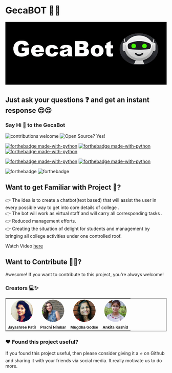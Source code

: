 # GecaBOT 🙋‍♀️

![Alt Text](./gecaBot-gif.gif)

## Just ask your questions ❓ and get an instant response 😍😍

### Say Hi 👋 to the GecaBot 


![contributions welcome](https://img.shields.io/badge/contributions-welcome-brightgreen.svg?style=flat)   ![Open Source? Yes!](https://badgen.net/badge/Open%20Source%20%3F/Yes%21/blue?icon=github)


[![forthebadge made-with-python](https://img.shields.io/badge/MADE%20WITH-RASA%20OPEN%20SOURCE%202.0-3edbf0)](https://www.python.org/)   [![forthebadge made-with-python](https://img.shields.io/badge/MADE%20WITH-python%203.6%203.7%203.8-3edbf0)](https://www.python.org/)  [![forthebadge made-with-python](https://img.shields.io/badge/MADE%20WITH-PyCharm%20Community%20Edition%202020.3.3-3edbf0)](https://www.python.org/)  


 [![forthebadge made-with-python](https://img.shields.io/badge/DEPLOY%20WITH-%09%20WampServer%203.2.3-ff8474)](https://www.python.org/)  [![forthebadge made-with-python](https://img.shields.io/badge/DEPLOY%20WITH-ngrok-ff8474)](https://www.python.org/)  
 


 
 
  ![forthebadge](https://forthebadge.com/images/badges/built-with-love.svg) ![forthebadge](https://forthebadge.com/images/badges/for-you.svg)

## Want to get Familiar with Project 🤗?
👉 The idea is to create a chatbot(text based) that will assist the user in every possible way to get into core details of college .<br>
👉 The bot will work as virtual staff and will carry all corresponding tasks .<br>
👉 Reduced management efforts.<br>
👉 Creating the situation of delight for students and management by bringing all college activities under one controlled roof.<br>


Watch Video [here](https://drive.google.com/file/d/1DFquCLAD2fAB_OMHIvd3_6KG9QDoJSIw/view?usp=sharing)

## Want to Contribute  🙋‍♂️?

Awesome! If you want to contribute to this project, you're always welcome! 

### Creators 💻✨
<table  frame="box">
		<tr>
			<td align="center"><img src="./img/jay.png"  width=70px; height=70px; style="border-radius:50%;"></a><br/><sub><b>Jayashree Patil</b></sub><br/><a href="https://github.com/JAYASHREEPATIL"></a></td>
		   <td align="center"><img src="./img/pra.png"  width=70px; height=70px; style="border-radius:50%;"><br /><sub><b>Prachi Nimkar</b></sub><br/><a href="https://github.com/prachinimkar1"></a></td>
			<td align="center"><img src="./img/mug.png"  width=70px; height=70px; style="border-radius:50%;"><br /><sub><b>Mugdha Godse</b></sub><br/><a href="https://github.com/MugdhaGodse"></a></td>			
		<td align="center"><img src="./img/ank.png"  width=70px; height=70px; style="border-radius:50%;"><br /><sub><b>Ankita Kashid</b></sub><br/><a href="https://github.com/ankita-kashid"></a></td>	
		</tr>
		
</table>

	

### ❤️ Found this project useful?
If you found this project useful, then please consider giving it a  ⭐  on Github and sharing it with your friends via social media. It really motivate us to do more.





